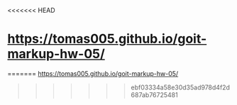 <<<<<<< HEAD
# https://tomas005.github.io/goit-markup-hw-05/
=======
https://tomas005.github.io/goit-markup-hw-05/
>>>>>>> ebf03334a58e30d35ad978d4f2d687ab76725481
